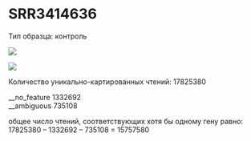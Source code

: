 # SRR3414636  

Тип образца: контроль

![](https://raw.githubusercontent.com/princecorwinofamber/bioinf_ads_hw3/main/SRR3414636_1.png)

![](https://raw.githubusercontent.com/princecorwinofamber/bioinf_ads_hw3/main/SRR3414636_2.png)

Количество уникально-картированных чтений: 17825380

__no_feature 1332692  
__ambiguous 735108  

общее число чтений, соответствующих хотя бы одному гену равно:
17825380 – 1332692 – 735108 = 15757580
